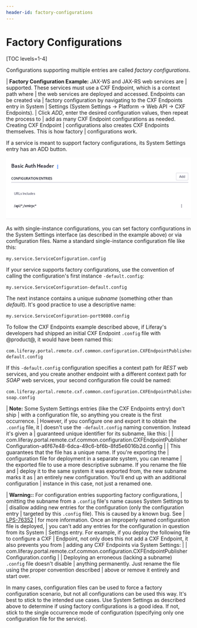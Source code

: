 ```yaml
---
header-id: factory-configurations
---
```


# Factory Configurations

[TOC levels=1-4]

Configurations supporting multiple entries are called *factory configurations*. 

| **Factory Configuration Example:** JAX-WS and JAX-RS web  services are
| supported. These services must use a CXF Endpoint, which is a context path where
| the web services are deployed and accessed. Endpoints can be created via
| factory configuration by navigating to the CXF Endpoints entry in System
| Settings (System Settings &rarr; Platform &rarr; Web API &rarr; CXF Endpoints).
| Click *ADD*, enter the desired configuration values, then repeat the process to
| add as many CXF Endpoint configurations as needed. Creating CXF Endpoint
| configurations also creates CXF Endpoints themselves. This is how factory
| configurations work.

If a service is meant to support factory configurations, its System Settings
entry has an ADD button. 

![Figure 1: If a System Settings entry has an ADD button, it's suitable for factory configurations.](../../../../images/factory-configuration-entry.png)

As with single-instance configurations, you can set factory configurations in 
the System Settings interface (as described in the example above) or via 
configuration files. Name a standard single-instance configuration file like
this: 

    my.service.ServiceConfiguration.config

If your service supports factory configurations, use the convention of calling
the configuration's first instance `-default.config`: 

    my.service.ServiceConfiguration-default.config

The next instance contains a unique *subname* (something other than *default*).
It's good practice to use a descriptive name: 

    my.service.ServiceConfiguration-port9080.config

To follow the CXF Endpoints example described above, if Liferay's developers had
shipped an initial CXF Endpoint `.config` file with @product@, it would have
been named this: 

    com.liferay.portal.remote.cxf.common.configuration.CXFEndpointPublisherConfiguration-default.config

If this `-default.config` configuration specifies a context path for *REST* web 
services, and you create another endpoint with a different context path for 
*SOAP* web services, your second configuration file could be named: 

    com.liferay.portal.remote.cxf.common.configuration.CXFEndpointPublisherConfiguration-soap.config

| **Note:** Some System Settings entries (like the CXF Endpoints entry) don't ship
| with a configuration file, so anything you create is the first occurrence.
| However, if you configure one and export it to obtain the `.config` file, it
| doesn't use the `-default.config` naming convention. Instead it's given a
| guaranteed unique identifier for its subname, like this:
| 
|     com.liferay.portal.remote.cxf.common.configuration.CXFEndpointPublisherConfiguration-a6f67e48-6dca-49c6-bf6b-8fd5e6016b2d.config
| 
| This guarantees that the file has a unique name. If you're exporting the
| configuration file for deployment in a separate system, you can rename
| the exported file to use a more descriptive subname. If you rename the file and
| deploy it to the same system it was exported from, the new subname marks it as
| an entirely new configuration. You'll end up with an additional configuration
| instance in this case, not just a renamed one.

| **Warning::** For configuration entries supporting factory configurations,
| omitting the subname from a `.config` file's name causes System Settings to
| disallow adding new entries for the configuration (only the configuration entry
| targeted by this `.config` file). This is caused by a known bug. See
| [LPS-76352](https://issues.liferay.com/browse/LPS-76352)
| for more information. Once an improperly named configuration file is deployed,
| you can't add any entries for the configuration in question from its System
| Settings entry. For example, if you deploy the following file to configure a CXF
| Endpoint, not only does this not add a CXF Endpoint, it also prevents you from
| adding any CXF Endpoints via System Settings:
| 
|     com.liferay.portal.remote.cxf.common.configuration.CXFEndpointPublisherConfiguration.config
| 
| Deploying an erroneous (lacking a subname) `.config` file doesn't disable
| anything permanently. Just rename the file using the proper convention described
| above or remove it entirely and start over.

In many cases, configuration files can be used to force a factory configuration
scenario, but not all configurations can be used this way. It's best to stick to
the intended use cases. Use System Settings as described above to determine if
using factory configurations is a good idea. If not, stick to the single
occurrence mode of configuration (specifying only one configuration file for the
service). 
